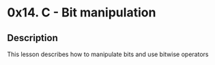 # 0x14. C - Bit manipulation

## Description
This lesson describes how to manipulate bits and use bitwise operators
